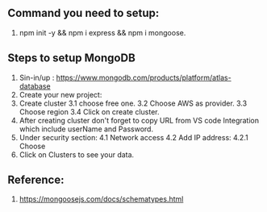 ## Command you need to setup:
1. npm init -y && npm i express && npm i mongoose.

## Steps to setup MongoDB 
1. Sin-in/up : https://www.mongodb.com/products/platform/atlas-database
2. Create your new project: <Name of your project>
3. Create cluster
    3.1 choose free one.
    3.2 Choose AWS as provider.
    3.3 Choose region <In my case it is mumbai>
    3.4 Click on create cluster.
4. After creating cluster don't forget to copy URL from VS code Integration which include userName and Password.
5. Under security section:
   4.1 Network access
   4.2 Add IP address: <Your IP address>
        4.2.1 Choose <allow access from any where>
6. Click on Clusters to see your data. 


##  Reference: 
1. https://mongoosejs.com/docs/schematypes.html